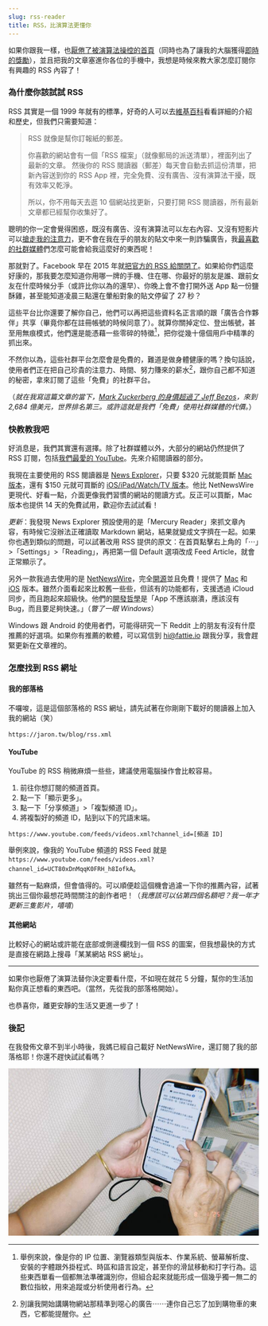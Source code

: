 ```yaml
---
slug: rss-reader
title: RSS，比演算法更懂你
---
```

如果你跟我一樣，也[厭倦了被演算法操控的首頁](2025-07-20-why-leave-social-media.md)（同時也為了讓我的大腦獲得[即時的獎勵](2025-07-31-distraction-free.md#即時的獎勵)），並且把我的文章塞進你各位的手機中，我想是時候來教大家怎麼訂閱你有興趣的 RSS 內容了！

### 為什麼你該試試 RSS

RSS 其實是一個 1999 年就有的標準，好奇的人可以去[維基百科](https://zh.wikipedia.org/zh-tw/RSS)看看詳細的介紹和歷史，但我們只需要知道：

> RSS 就像是幫你訂報紙的郵差。
> 
> 你喜歡的網站會有一個「RSS 檔案」（就像郵局的派送清單），裡面列出了最新的文章。
> 然後你的 RSS 閱讀器（郵差）每天會自動去抓這份清單，把新內容送到你的 RSS App 裡，完全免費、沒有廣告、沒有演算法干擾，既有效率又乾淨。
> 
> 所以，你不用每天去逛 10 個網站找更新，只要打開 RSS 閱讀器，所有最新文章都已經幫你收集好了。

聰明的你一定會覺得困惑，既沒有廣告、沒有演算法可以左右內容、又沒有短影片可以[搶走我的注意力](2025-07-31-distraction-free.md)，更不會在我在乎的朋友的貼文中來一則詐騙廣告，我[最喜歡的社群媒體](2025-07-20-why-leave-social-media.md)們怎麼可能會給我這麼好的東西呢！

<!-- truncate -->

那就對了。Facebook 早在 2015 年就[把官方的 RSS 給關閉了](https://developers.facebook.com/docs/graph-api/changelog/version2.3#v2_3_90_day_deprecations)。如果給你們這麼好康的，那我要怎麼知道你用哪一牌的手機、住在哪、你最好的朋友是誰、跟前女友在什麼時候分手（或許比你以為的還早）、你晚上會不會打開外送 App 點一份鹽酥雞，甚至能知道凌晨三點還在暈船對象的貼文停留了 27 秒？

這些平台比你還要了解你自己，他們可以再把這些資料名正言順的跟「廣告合作夥伴」共享（畢竟你都在註冊帳號的時候同意了）。就算你關掉定位、登出帳號，甚至用無痕模式，他們還是能憑藉一些零碎的特徵[^1]，把你從幾十億個用戶中精準的抓出來。

不然你以為，這些社群平台怎麼會是免費的，難道是做身體健康的嗎？換句話說，使用者們正在把自己珍貴的注意力、時間、努力賺來的薪水[^2]，跟你自己都不知道的秘密，拿來訂閱了這些「免費」的社群平台。

（*就在我寫這篇文章的當下，[Mark Zuckerberg 的身價超過了 Jeff Bezos](https://www.forbes.com/sites/tylerroush/2025/07/31/zuckerberg-overtakes-bezos-for-worlds-third-richest-person-as-meta-rally-adds-28-billion-to-his-fortune/)，來到 2,684 億美元，世界排名第三。或許這就是我們「免費」使用社群媒體的代價。*）

### 快教教我吧

好消息是，我們其實還有選擇。除了社群媒體以外，大部分的網站仍然提供了 RSS 訂閱，包括[我們最愛的 YouTube](2025-07-21-youtube-has-changed.md)。先來介紹閱讀器的部分。

我現在主要使用的 RSS 閱讀器是 [News Explorer](https://betamagic.nl/products/newsexplorer.html)，只要 $320 元就能買斷 [Mac 版本](https://betamagic.nl/store.html)，還有 $150 元就可買斷的 [iOS/iPad/Watch/TV 版本](https://geo.itunes.apple.com/us/app/news-explorer/id1032668306?ls=1&mt=8&at=1000lqMt&ct=store-newsexplorer-ios)。他比 NetNewsWire 更現代、好看一點，介面更像我們習慣的網站的閱讀方式。反正可以買斷，Mac 版本也提供 14 天的免費試用，歡迎你去試試看！

*更新*：我發現 News Explorer 預設使用的是「Mercury Reader」來抓文章內容，有時候它沒辦法正確讀取 Markdown 網站，結果就變成文字擠在一起。如果你也遇到類似的問題，可以試著改用 RSS 提供的原文：在首頁點擊右上角的「⋯」>「Settings」>「Reading」，再把第一個 Default 選項改成 Feed Article，就會正常顯示了。

另外一款我過去使用的是 [NetNewsWire](https://netnewswire.com/)，完全[開源](https://github.com/Ranchero-Software/NetNewsWire)並且免費！提供了 [Mac](https://netnewswire.com/NetNewsWire.zip) 和 [iOS](https://apps.apple.com/us/app/netnewswire-rss-reader/id1480640210) 版本。雖然介面看起來比較舊一些些，但該有的功能都有，支援透過 iCloud 同步，而且跑起來超級快。他們的[開發哲學](https://netnewswire.com/philosophy.html)是「App 不應該崩潰，應該沒有 Bug，而且要足夠快速。」（*瞥了一眼 Windows*）

Windows 跟 Android 的使用者們，可能得研究一下 Reddit 上的朋友有沒有什麼推薦的好選項。如果你有推薦的軟體，可以寫信到 hi@fattie.io 跟我分享，我會趕緊更新在文章裡的。

### 怎麼找到 RSS 網址

#### 我的部落格

不囉唆，這是這個部落格的 RSS 網址，請先試著在你剛剛下載好的閱讀器上加入我的網站（笑）

`https://jaron.tw/blog/rss.xml`

#### YouTube

YouTube 的 RSS 稍微麻煩一些些，建議使用電腦操作會比較容易。

1. 前往你想訂閱的頻道首頁。
2. 點一下「顯示更多」。
3. 點一下「分享頻道」>「複製頻道 ID」。
4. 將複製好的頻道 ID，貼到以下的咒語末端。

`https://www.youtube.com/feeds/videos.xml?channel_id=[頻道 ID]`

舉例來說，像我的 YouTube 頻道的 RSS Feed 就是 `https://www.youtube.com/feeds/videos.xml?channel_id=UCT80xDnMqqK0FRH_h8IofkA`。

雖然有一點麻煩，但會值得的。可以順便趁這個機會過濾一下你的推薦內容，試著挑出三個你最想花時間關注的創作者吧！（*我應該可以佔第四個名額吧？我一年才更新三隻影片，嘻嘻*）

#### 其他網站

比較好心的網站或許能在底部或側邊欄找到一個 RSS 的圖案，但我想最快的方式是直接在網路上搜尋「某某網站 RSS 網址」。

---

如果你也厭倦了演算法替你決定要看什麼，不如現在就花 5 分鐘，幫你的生活加點你真正想看的東西吧。（當然，先從我的部落格開始）。

也恭喜你，離更安靜的生活又更進一步了！

### 後記

在我發佈文章不到半小時後，我媽已經自己載好 NetNewsWire，還訂閱了我的部落格耶！你還不趕快試試看嗎？

![](2025-08-01-netnewswire.jpg)

[^1]: 舉例來說，像是你的 IP 位置、瀏覽器類型與版本、作業系統、螢幕解析度、安裝的字體跟外掛程式、時區和語言設定，甚至你的滑鼠移動和打字行為。這些東西單看一個都無法準確識別你，但組合起來就能形成一個幾乎獨一無二的數位指紋，用來追蹤或分析使用者行為。

[^2]: 別讓我開始講購物網站那精準到噁心的廣告⋯⋯連你自己忘了加到購物車的東西，它都能提醒你。
